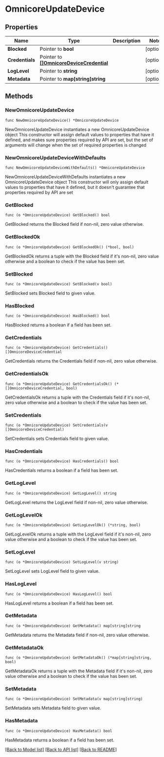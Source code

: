 # OmnicoreUpdateDevice

## Properties

Name | Type | Description | Notes
------------ | ------------- | ------------- | -------------
**Blocked** | Pointer to **bool** |  | [optional] 
**Credentials** | Pointer to [**[]OmnicoreDeviceCredential**](OmnicoreDeviceCredential.md) |  | [optional] 
**LogLevel** | Pointer to **string** |  | [optional] 
**Metadata** | Pointer to **map[string]string** |  | [optional] 

## Methods

### NewOmnicoreUpdateDevice

`func NewOmnicoreUpdateDevice() *OmnicoreUpdateDevice`

NewOmnicoreUpdateDevice instantiates a new OmnicoreUpdateDevice object
This constructor will assign default values to properties that have it defined,
and makes sure properties required by API are set, but the set of arguments
will change when the set of required properties is changed

### NewOmnicoreUpdateDeviceWithDefaults

`func NewOmnicoreUpdateDeviceWithDefaults() *OmnicoreUpdateDevice`

NewOmnicoreUpdateDeviceWithDefaults instantiates a new OmnicoreUpdateDevice object
This constructor will only assign default values to properties that have it defined,
but it doesn't guarantee that properties required by API are set

### GetBlocked

`func (o *OmnicoreUpdateDevice) GetBlocked() bool`

GetBlocked returns the Blocked field if non-nil, zero value otherwise.

### GetBlockedOk

`func (o *OmnicoreUpdateDevice) GetBlockedOk() (*bool, bool)`

GetBlockedOk returns a tuple with the Blocked field if it's non-nil, zero value otherwise
and a boolean to check if the value has been set.

### SetBlocked

`func (o *OmnicoreUpdateDevice) SetBlocked(v bool)`

SetBlocked sets Blocked field to given value.

### HasBlocked

`func (o *OmnicoreUpdateDevice) HasBlocked() bool`

HasBlocked returns a boolean if a field has been set.

### GetCredentials

`func (o *OmnicoreUpdateDevice) GetCredentials() []OmnicoreDeviceCredential`

GetCredentials returns the Credentials field if non-nil, zero value otherwise.

### GetCredentialsOk

`func (o *OmnicoreUpdateDevice) GetCredentialsOk() (*[]OmnicoreDeviceCredential, bool)`

GetCredentialsOk returns a tuple with the Credentials field if it's non-nil, zero value otherwise
and a boolean to check if the value has been set.

### SetCredentials

`func (o *OmnicoreUpdateDevice) SetCredentials(v []OmnicoreDeviceCredential)`

SetCredentials sets Credentials field to given value.

### HasCredentials

`func (o *OmnicoreUpdateDevice) HasCredentials() bool`

HasCredentials returns a boolean if a field has been set.

### GetLogLevel

`func (o *OmnicoreUpdateDevice) GetLogLevel() string`

GetLogLevel returns the LogLevel field if non-nil, zero value otherwise.

### GetLogLevelOk

`func (o *OmnicoreUpdateDevice) GetLogLevelOk() (*string, bool)`

GetLogLevelOk returns a tuple with the LogLevel field if it's non-nil, zero value otherwise
and a boolean to check if the value has been set.

### SetLogLevel

`func (o *OmnicoreUpdateDevice) SetLogLevel(v string)`

SetLogLevel sets LogLevel field to given value.

### HasLogLevel

`func (o *OmnicoreUpdateDevice) HasLogLevel() bool`

HasLogLevel returns a boolean if a field has been set.

### GetMetadata

`func (o *OmnicoreUpdateDevice) GetMetadata() map[string]string`

GetMetadata returns the Metadata field if non-nil, zero value otherwise.

### GetMetadataOk

`func (o *OmnicoreUpdateDevice) GetMetadataOk() (*map[string]string, bool)`

GetMetadataOk returns a tuple with the Metadata field if it's non-nil, zero value otherwise
and a boolean to check if the value has been set.

### SetMetadata

`func (o *OmnicoreUpdateDevice) SetMetadata(v map[string]string)`

SetMetadata sets Metadata field to given value.

### HasMetadata

`func (o *OmnicoreUpdateDevice) HasMetadata() bool`

HasMetadata returns a boolean if a field has been set.


[[Back to Model list]](../README.md#documentation-for-models) [[Back to API list]](../README.md#documentation-for-api-endpoints) [[Back to README]](../README.md)


